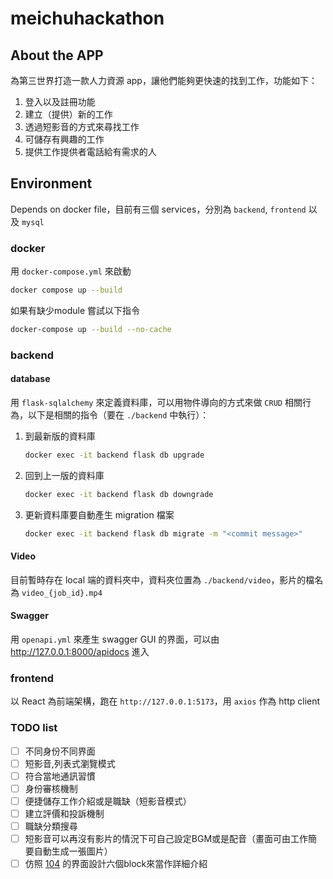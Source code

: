 # meichuhackathon

## About the APP

為第三世界打造一款人力資源 app，讓他們能夠更快速的找到工作，功能如下：

1. 登入以及註冊功能
2. 建立（提供）新的工作
3. 透過短影音的方式來尋找工作
4. 可儲存有興趣的工作
5. 提供工作提供者電話給有需求的人

## Environment

Depends on docker file，目前有三個 services，分別為 `backend`, `frontend` 以及 `mysql`

### docker

用 `docker-compose.yml` 來啟動
```bash
docker compose up --build
```
如果有缺少module 嘗試以下指令
```bash
docker-compose up --build --no-cache
```

### backend

#### database

用 `flask-sqlalchemy` 來定義資料庫，可以用物件導向的方式來做 `CRUD` 相關行為，以下是相關的指令（要在 `./backend` 中執行）：

1. 到最新版的資料庫
    ```bash
    docker exec -it backend flask db upgrade
    ```
2. 回到上一版的資料庫
    ```bash
    docker exec -it backend flask db downgrade
    ```
3. 更新資料庫要自動產生 migration 檔案
    ```bash
    docker exec -it backend flask db migrate -m "<commit message>"
    ```

#### Video

目前暫時存在 local 端的資料夾中，資料夾位置為 `./backend/video`，影片的檔名為 `video_{job_id}.mp4`

#### Swagger

用 `openapi.yml` 來產生 swagger GUI 的界面，可以由 http://127.0.0.1:8000/apidocs 進入

### frontend

以 React 為前端架構，跑在 `http://127.0.0.1:5173`，用 `axios` 作為 http client

### TODO list
-   [ ] 不同身份不同界面
-   [ ] 短影音,列表式瀏覽模式
-   [ ] 符合當地通訊習慣
-   [ ] 身份審核機制
-   [ ] 便捷儲存工作介紹或是職缺（短影音模式）
-   [ ] 建立評價和投訴機制
-   [ ] 職缺分類搜尋
-   [ ] 短影音可以再沒有影片的情況下可自己設定BGM或是配音（畫面可由工作簡要自動生成一張圖片）
-   [ ] 仿照 [104](https://www.104.com.tw/job/3v4x8?jobsource=index_job) 的界面設計六個block來當作詳細介紹